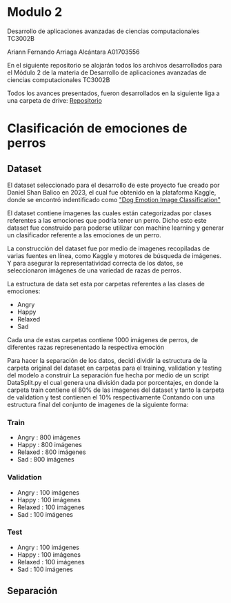 # Modulo 2

Desarrollo de aplicaciones avanzadas de ciencias computacionales TC3002B

Ariann Fernando Arriaga Alcántara A01703556

En el siguiente repositorio se alojarán todos los archivos desarrollados para el Módulo 2 de la materia de Desarrollo de aplicaciones avanzadas de ciencias computacionales TC3002B

Todos los avances presentados, fueron desarrollados en la siguiente liga a una carpeta de drive: [Repositorio](https://drive.google.com/drive/folders/14AKGu8siQM9iV9aBoJnX9msSJgTD-qDk?usp=sharing)


# Clasificación de emociones de perros

## Dataset
El dataset seleccionado para el desarrollo de este proyecto fue creado por Daniel Shan Balico en 2023, el cual fue obtenido en la plataforma Kaggle, donde se encontró indentificado como ["Dog Emotion Image Classification"](https://www.kaggle.com/datasets/danielshanbalico/dog-emotion/data)


El dataset contiene imagenes las cuales están categorizadas por clases referentes a las emociones que podría tener un perro. Dicho esto este dataset fue construido para poderse utilizar con machine learning y generar un clasificador referente a las emociones de un perro.

La construcción del dataset fue por medio de imagenes recopiladas de varias fuentes en línea, como Kaggle y motores de búsqueda de imágenes. Y para asegurar la representatividad correcta de los datos, se seleccionaron imágenes de una variedad de razas de perros.

La estructura de data set esta por carpetas referentes a las clases de emociones:
- Angry
- Happy
- Relaxed
- Sad

Cada una de estas carpetas contiene 1000 imágenes de perros, de diferentes razas represenentado la respectiva emoción

Para hacer la separación de los datos, decidí dividir la estructura de la carpeta original del dataset en carpetas para el training, validation y testing del modelo a construir
La separación fue hecha por medio de un script DataSplit.py el cual genera una división dada por porcentajes, en donde la carpeta train contiene el 80% de las imagenes del dataset y tanto la carpeta de validation y test contienen el 10% respectivamente
Contando con una estructura final del conjunto de imagenes de la siguiente forma:

### Train
- Angry : 800 imágenes
- Happy : 800 imágenes
- Relaxed : 800 imágenes
- Sad : 800 imágenes
### Validation
- Angry : 100 imágenes
- Happy : 100 imágenes
- Relaxed : 100 imágenes
- Sad : 100 imágenes
### Test
- Angry : 100 imágenes
- Happy : 100 imágenes
- Relaxed : 100 imágenes
- Sad : 100 imágenes

## Separación 




